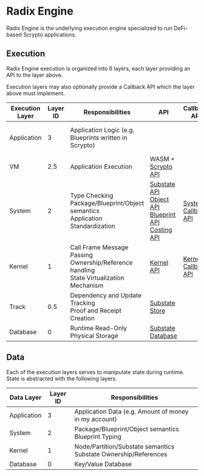 # Radix Engine

Radix Engine is the underlying execution engine specialized to run DeFi-based Scrypto applications.

## Execution

Radix Engine execution is organized into 6 layers, each layer providing an API to the layer above.

Execution layers may also optionally provide a Callback API which the layer above must implement.

| Execution Layer | Layer ID | Responsibilities                                                                             | API                                                                                                                                                                                                                                                                              | Callback API                                             | Implementation                                                                                             |
|-----------------|----------|----------------------------------------------------------------------------------------------|----------------------------------------------------------------------------------------------------------------------------------------------------------------------------------------------------------------------------------------------------------------------------------|----------------------------------------------------------|------------------------------------------------------------------------------------------------------------|
| Application     | 3        | Application Logic (e.g. Blueprints written in Scrypto)                                       |                                                                                                                                                                                                                                                                                  |                                                          | [Native Blueprints](src/blueprints)<br>[Scrypto Blueprints](../radix-engine-tests/tests/blueprints)        | 
| VM              | 2.5      | Application Execution                                                                        | WASM + [Scrypto API](../scrypto/src/engine/scrypto_env.rs)                                                                                                                                                                                                                       |                                                          | [VM](src/vm)                                                                                               |
| System          | 2        | Type Checking<br>Package/Blueprint/Object semantics<br>Application Standardization           | [Substate API](../radix-engine-interface/src/api/locked_substate_api)<br>[Object API](../radix-engine-interface/src/api/object_api.rs)<br>[Blueprint API](../radix-engine-interface/src/api/blueprint_api.rs)<br>[Costing API](../radix-engine-interface/src/api/costing_api.rs) | [System Callback API](src/system/system_callback_api.rs) | [System](src/system)                                                                                       |
| Kernel          | 1        | Call Frame Message Passing<br>Ownership/Reference handling<br>State Virtualization Mechanism | [Kernel API](src/kernel/kernel_api.rs)                                                                                                                                                                                                                                           | [Kernel Callback API](src/kernel/kernel_callback_api.rs) | [Kernel](src/kernel)                                                                                       |
| Track           | 0.5      | Dependency and Update Tracking<br>Proof and Receipt Creation                                 | [Substate Store](src/track/interface.rs)                                                                                                                                                                                                                                         |                                                          | [Track](src/track)                                                                                         |
| Database        | 0        | Runtime Read-Only Physical Storage                                                           | [Substate Database](../radix-engine-store-interface/src/interface.rs)                                                                                                                                                                                                            |                                                          | [InMemoryDB](../radix-engine-stores/src/memory_db.rs)<br>[RocksDB](../radix-engine-stores/src/rocks_db.rs) |


## Data

Each of the execution layers serves to manipulate state during runtime. State is abstracted with the following layers.

| Data Layer  | Layer ID | Responsibilities                                                       |
|-------------|----------|------------------------------------------------------------------------|
| Application | 3        | Application Data (e.g. Amount of money in my account)                  |
| System      | 2        | Package/Blueprint/Object semantics<br>Blueprint Typing                 |
| Kernel      | 1        | Node/Partition/Substate semantics<br>Substate Ownership/References<br> |
| Database    | 0        | Key/Value Database                                                     |
